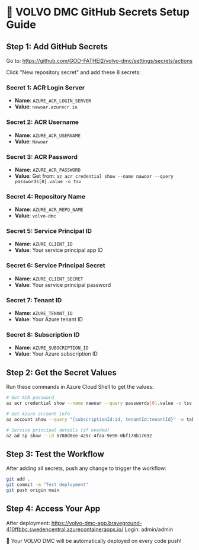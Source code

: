 # 🚀 VOLVO DMC GitHub Secrets Setup Guide

## Step 1: Add GitHub Secrets
Go to: https://github.com/GOD-FATHEl2/volvo-dmc/settings/secrets/actions

Click "New repository secret" and add these 8 secrets:

### Secret 1: ACR Login Server
- **Name**: `AZURE_ACR_LOGIN_SERVER`
- **Value**: `nawoar.azurecr.io`

### Secret 2: ACR Username  
- **Name**: `AZURE_ACR_USERNAME`  
- **Value**: `Nawoar`

### Secret 3: ACR Password
- **Name**: `AZURE_ACR_PASSWORD`
- **Value**: Get from: `az acr credential show --name nawoar --query passwords[0].value -o tsv`

### Secret 4: Repository Name
- **Name**: `AZURE_ACR_REPO_NAME`
- **Value**: `volvo-dmc`

### Secret 5: Service Principal ID
- **Name**: `AZURE_CLIENT_ID`
- **Value**: Your service principal app ID

### Secret 6: Service Principal Secret
- **Name**: `AZURE_CLIENT_SECRET`
- **Value**: Your service principal password

### Secret 7: Tenant ID
- **Name**: `AZURE_TENANT_ID`
- **Value**: Your Azure tenant ID

### Secret 8: Subscription ID
- **Name**: `AZURE_SUBSCRIPTION_ID`
- **Value**: Your Azure subscription ID

## Step 2: Get the Secret Values
Run these commands in Azure Cloud Shell to get the values:

```bash
# Get ACR password
az acr credential show --name nawoar --query passwords[0].value -o tsv

# Get Azure account info
az account show --query "{subscriptionId:id, tenantId:tenantId}" -o table

# Service principal details (if needed)
az ad sp show --id 5780d8ee-425c-4faa-9e90-0bf178b17692
```

## Step 3: Test the Workflow
After adding all secrets, push any change to trigger the workflow:

```bash
git add .
git commit -m "Test deployment"
git push origin main
```

## Step 4: Access Your App
After deployment: https://volvo-dmc-app.braveground-410ffbbc.swedencentral.azurecontainerapps.io/
Login: admin/admin

🎉 Your VOLVO DMC will be automatically deployed on every code push!

